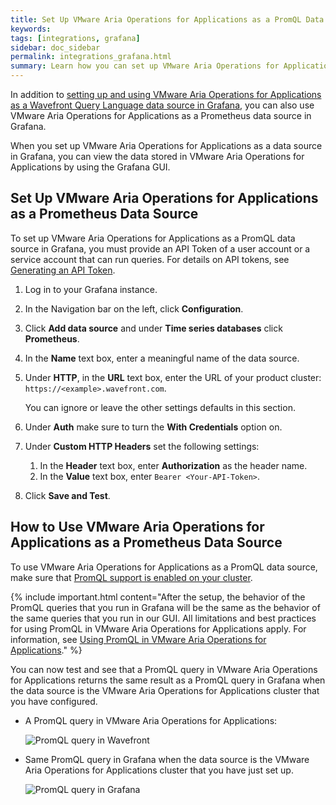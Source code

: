 ```yaml
---
title: Set Up VMware Aria Operations for Applications as a PromQL Data Source in Grafana
keywords:
tags: [integrations, grafana]
sidebar: doc_sidebar
permalink: integrations_grafana.html
summary: Learn how you can set up VMware Aria Operations for Applications (formerly known as Tanzu Observability by Wavefront) as a Prometheus data source in Grafana.
---
```


In addition to [setting up and using VMware Aria Operations for Applications as a Wavefront Query Language data source in Grafana](grafana.html), you can also use VMware Aria Operations for Applications as a Prometheus data source in Grafana. 

When you set up VMware Aria Operations for Applications as a data source in Grafana, you can view the data stored in VMware Aria Operations for Applications by using the Grafana GUI. 

## Set Up VMware Aria Operations for Applications as a Prometheus Data Source

To set up VMware Aria Operations for Applications as a PromQL data source in Grafana, you must provide an API Token of a user account or a service account that can run queries. For details on API tokens, see [Generating an API Token](https://docs.wavefront.com/wavefront_api.html#managing-api-tokens).

1. Log in to your Grafana instance.

2. In the Navigation bar on the left, click **Configuration**. 

3. Click **Add data source** and under **Time series databases** click **Prometheus**. 

4. In the **Name** text box, enter a meaningful name of the data source. 

5. Under **HTTP**, in the **URL** text box, enter the URL of your product cluster: `https://<example>.wavefront.com`.
   
   You can ignore or leave the other settings defaults in this section.
   
6. Under **Auth** make sure to turn the **With Credentials** option on.

7. Under **Custom HTTP Headers** set the following settings:
    
    1. In the **Header** text box, enter **Authorization** as the header name.
    2. In the **Value** text box, enter `Bearer <Your-API-Token>`. 
    
8. Click **Save and Test**.

## How to Use VMware Aria Operations for Applications as a Prometheus Data Source

To use VMware Aria Operations for Applications as a PromQL data source, make sure that [PromQL support is enabled on your cluster](https://docs.wavefront.com/wavefront_prometheus.html#set-promql-organization-settings-administrator-only). 

{% include important.html content="After the setup, the behavior of the PromQL queries that you run in Grafana will be the same as the behavior of the same queries that you run in our GUI. All limitations and best practices for using PromQL in VMware Aria Operations for Applications apply. For information, see [Using PromQL in VMware Aria Operations for Applications](https://docs.wavefront.com/wavefront_prometheus.html)." %}

You can now test and see that a PromQL query in VMware Aria Operations for Applications returns the same result as a PromQL query in Grafana when the data source is the VMware Aria Operations for Applications cluster that you have configured. 

* A PromQL query in VMware Aria Operations for Applications:

   ![PromQL query in Wavefront](images/grafana-wavefront-example-promQL.png)

* Same PromQL query in Grafana when the data source is the VMware Aria Operations for Applications cluster that you have just set up.

   ![PromQL query in Grafana](images/grafana-wavefront-promQL.png)
 
 
